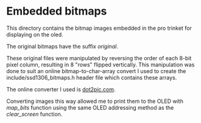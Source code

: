 # Embedded bitmaps

This directory contains the bitmap images embedded in the pro trinket for displaying on the oled.

The original bitmaps have the suffix *original*.

These original files were manipulated by reversing the order of each 8-bit pixel column, resulting in 8 "rows" flipped vertically.  This manipulation was done to suit an online bitmap-to-char-array convert I used to create the include/ssd1306_bitmaps.h header file which contains these arrays.

The online converter I used is [dot2pic.com][link_web_dot2pic].

Converting images this way allowed me to print them to the OLED with *map_bits* function using the same OLED addressing method as the *clear_screen* function.

[link_web_dot2pic]:http://dot2pic.com/
